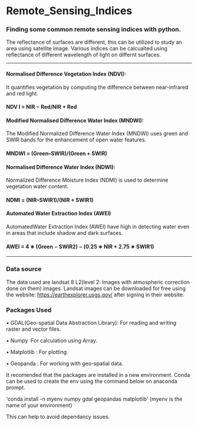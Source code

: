 # Remote_Sensing_Indices

### Finding some common remote sensing indices with python.
The reflectance of surfaces are different, this can be utilized to study an area using satellite image. Various indices can be calcualted using reflectance of different wavelength of light on differnt surfaces.

_______________________________________________________________________________________________
#### Normalised Difference Vegetation Index (NDVI):
It quantifies vegetation by computing the difference between near-infrared and red light.
#### NDV I = NIR − Red/NIR + Red

#### Modified Normalised Difference Water Index (MNDWI):
The Modified Normalized Difference Water Index (MNDWI) uses green and SWIR bands for the enhancement of open water features.
#### MNDWI = (Green–SWIR)/(Green + SWIR)

#### Normalised Difference Water Index (NDWI):
Normalized Difference Moisture Index (NDMI) is used to determine vegetation water content.
#### NDMI = (NIR–SWIR1)/(NIR + SWIR1)

#### Automated Water Extraction Index (AWEI)
AutomatedWater Extraction Index (AWEI) have high in detecting water even in areas that include shadow and dark surfaces.
#### AWEI = 4 ∗ (Green − SWIR2) − (0.25 ∗ NIR + 2.75 ∗ SWIR1)
_______________________________________________________________________________________________

### Data source
The data used are landsat 8 L2(level 2: Images with atmospheric correction done on them) images.
Landsat images can be downloaded for free using the website: https://earthexplorer.usgs.gov/
after signing in their website.

### Packages Used

• GDAL(Geo-spatial Data Abstraction Library): For reading and writing raster and vector files.

• Numpy :For calculation using Array.

• Matplotlib : For plotting.

• Geopanda : For working with geo-spatial data.

It recomended that the packages are installed in a new environment. Conda can be used to create the env using the command below on anaconda prompt.

'conda install -n myenv numpy gdal geopandas matplotlib' (myenv is the name of your environment)

This can help to avoid dependancy issues.

